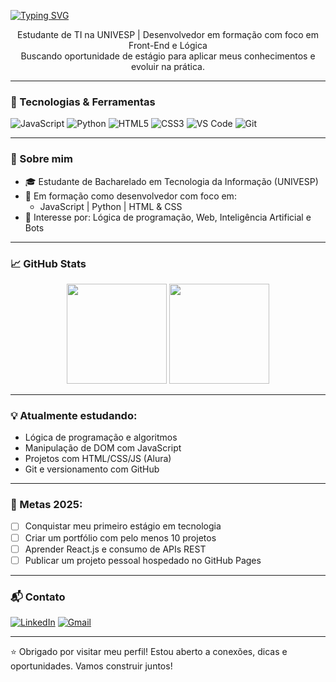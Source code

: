 [![Typing SVG](https://readme-typing-svg.demolab.com?font=Fira+Code&pause=1000&color=E81E7F&width=435&lines=Ol%C3%A1%2C+eu+sou+o+Wallace!+%F0%9F%91%8B)](https://git.io/typing-svg)

<p align="center">
  Estudante de TI na UNIVESP | Desenvolvedor em formação com foco em Front-End e Lógica <br />
  Buscando oportunidade de estágio para aplicar meus conhecimentos e evoluir na prática.
</p>

---

### 🧰 Tecnologias & Ferramentas

![JavaScript](https://img.shields.io/badge/-JavaScript-black?style=flat-square&logo=javascript)
![Python](https://img.shields.io/badge/-Python-black?style=flat-square&logo=python)
![HTML5](https://img.shields.io/badge/-HTML5-black?style=flat-square&logo=html5)
![CSS3](https://img.shields.io/badge/-CSS3-black?style=flat-square&logo=css3)
![VS Code](https://img.shields.io/badge/-VSCode-black?style=flat-square&logo=visual-studio-code)
![Git](https://img.shields.io/badge/-Git-black?style=flat-square&logo=git)

---

### 📌 Sobre mim

- 🎓 Estudante de Bacharelado em Tecnologia da Informação (UNIVESP)
- 🚀 Em formação como desenvolvedor com foco em:
  - JavaScript | Python | HTML & CSS
- 🤖 Interesse por: Lógica de programação, Web, Inteligência Artificial e Bots

---

### 📈 GitHub Stats

<div align="center">
  <img height="160em" src="https://github-readme-stats.vercel.app/api?username=WallaceVenancio&show_icons=true&theme=radical&include_all_commits=true" />
  <img height="160em" src="https://github-readme-stats.vercel.app/api/top-langs/?username=WallaceVenancio&layout=compact&langs_count=8&theme=radical" />
</div>

---

### 💡 Atualmente estudando:

- Lógica de programação e algoritmos
- Manipulação de DOM com JavaScript
- Projetos com HTML/CSS/JS (Alura)
- Git e versionamento com GitHub

---

### 🎯 Metas 2025:

- [ ] Conquistar meu primeiro estágio em tecnologia
- [ ] Criar um portfólio com pelo menos 10 projetos
- [ ] Aprender React.js e consumo de APIs REST
- [ ] Publicar um projeto pessoal hospedado no GitHub Pages

---

### 📬 Contato

[![LinkedIn](https://img.shields.io/badge/-LinkedIn-blue?style=flat-square&logo=linkedin&link=https://linkedin.com/in/wallacevenancio)](https://linkedin.com/in/wallacevenancio)
[![Gmail](https://img.shields.io/badge/-Gmail-black?style=flat-square&logo=gmail&logoColor=white&link=mailto:wallacefvenancio@gmail.com)](mailto:wallacefvenancio@gmail.com)

---

⭐ Obrigado por visitar meu perfil! Estou aberto a conexões, dicas e oportunidades. Vamos construir juntos!

